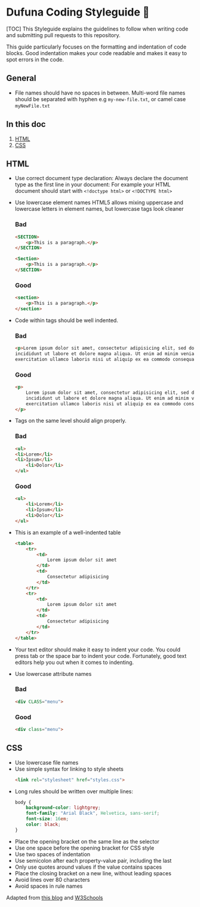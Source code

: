 # Dufuna Coding Styleguide 📜
[TOC]
This Styleguide explains the guidelines to follow when writing code and submitting pull requests to this repository.

This guide particularly focuses on the formatting and indentation of code blocks. Good indentation makes your code readable and makes it easy to spot errors in the code.

## General
- File names should have no spaces in between. Multi-word file names should be separated with hyphen e.g `my-new-file.txt`, or camel case `myNewFile.txt`

## In this doc
1. [HTML](#html)
2. [CSS](#css)

## HTML 
- Use correct document type declaration: Always declare the document type as the first line in your document: For example your HTML document should start with `<!doctype html>` or `<!DOCTYPE html>`

- Use lowercase element names
HTML5 allows mixing uppercase and lowercase letters in element names, but lowercase tags look cleaner
    ### Bad
    ```html
    <SECTION>
        <p>This is a paragraph.</p>
    </SECTION>
    ```
    ```html
    <Section>
        <p>This is a paragraph.</p>
    </SECTION>
    ```

    ### Good
    ```html
    <section>
        <p>This is a paragraph.</p>
    </section>
    ```

- Code within tags should be well indented.
    ### Bad
    ```html
    <p>Lorem ipsum dolor sit amet, consectetur adipisicing elit, sed do eiusmod tempor
    incididunt ut labore et dolore magna aliqua. Ut enim ad minim veniam, quis nostrud
    exercitation ullamco laboris nisi ut aliquip ex ea commodo consequat.</p>
    ```
    ### Good
    ```html
    <p> 
        Lorem ipsum dolor sit amet, consectetur adipisicing elit, sed do eiusmod tempor
        incididunt ut labore et dolore magna aliqua. Ut enim ad minim veniam, quis nostrud
        exercitation ullamco laboris nisi ut aliquip ex ea commodo consequat. 
    </p>
    ```
- Tags on the same level should align properly.
    ### Bad
    ```html
    <ul> 
    <li>Lorem</li> 
    <li>Ipsum</li> 
        <li>Dolor</li> 
    </ul>
    ```

    ### Good
    ```html
    <ul> 
        <li>Lorem</li> 
        <li>Ipsum</li> 
        <li>Dolor</li> 
    </ul>
    ```

- This is an example of a well-indented table
    ```html
    <table> 
        <tr> 
            <td> 
                Lorem ipsum dolor sit amet 
            </td> 
            <td> 
                Consectetur adipisicing 
            </td> 
        </tr> 
        <tr> 
            <td> 
                Lorem ipsum dolor sit amet 
            </td> 
            <td> 
                Consectetur adipisicing 
            </td> 
        </tr> 
    </table>
    ```

- Your text editor should make it easy to indent your code. You could press tab or the space bar to indent your code. Fortunately, good text editors help you out when it comes to indenting.

- Use lowercase attribute names
    ### Bad
    ```html
    <div CLASS="menu">
    ```

    ### Good
    ```html
    <div class="menu">
    ```


## CSS
- Use lowercase file names
- Use simple syntax for linking to style sheets
    ```html
    <link rel="stylesheet" href="styles.css">
    ```
- Long rules should be written over multiple lines:
    ```css
    body {
        background-color: lightgrey;
        font-family: "Arial Black", Helvetica, sans-serif;
        font-size: 16em;
        color: black;
    }
    ```
- Place the opening bracket on the same line as the selector
- Use one space before the opening bracket for CSS style
- Use two spaces of indentation
- Use semicolon after each property-value pair, including the last
- Only use quotes around values if the value contains spaces
- Place the closing bracket on a new line, without leading spaces
- Avoid lines over 80 characters
- Avoid spaces in rule names

Adapted from [this blog](https://www.granneman.com/webdev/coding/formatting-and-indenting-your-html)
and [W3Schools](https://www.w3schools.com/HTML/html5_syntax.asp)

